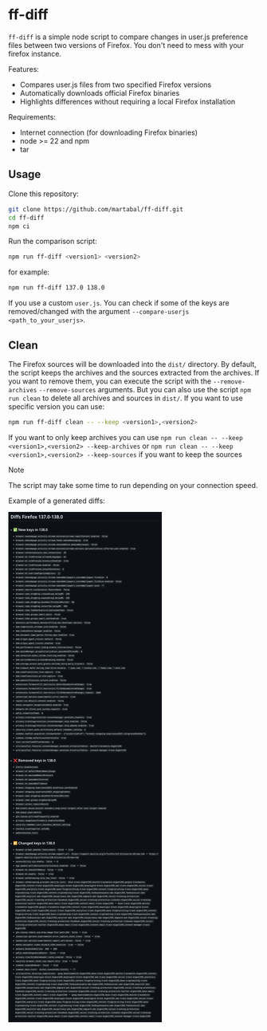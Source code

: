 # ff-diff

`ff-diff` is a simple node script to compare changes in user.js preference files between two versions of Firefox. You don't need to mess with your firefox instance.

Features:

- Compares user.js files from two specified Firefox versions
- Automatically downloads official Firefox binaries
- Highlights differences without requiring a local Firefox installation

Requirements:

- Internet connection (for downloading Firefox binaries)
- node >= 22 and npm
- tar

## Usage

Clone this repository:

```bash
git clone https://github.com/martabal/ff-diff.git
cd ff-diff
npm ci
```

Run the comparison script:

```bash
npm run ff-diff <version1> <version2>
```

for example:

```bash
npm run ff-diff 137.0 138.0
```

If you use a custom `user.js`. You can check if some of the keys are removed/changed with the argument `--compare-userjs <path_to_your_userjs>`.

## Clean

The Firefox sources will be downloaded into the `dist/` directory. By default, the script keeps the archives and the sources extracted from the archives. If you want to remove them, you can execute the script with the `--remove-archives` `--remove-sources` arguments. But you can also use the script `npm run clean` to delete all archives and sources in `dist/`. If you want to use specific version you can use:

```bash
npm run ff-diff clean -- --keep <version1>,<version2>
```

If you want to only keep archives you can use `npm run clean -- --keep <version1>,<version2> --keep-archives` or `npm run clean -- --keep <version1>,<version2> --keep-sources` if you want to keep the sources

> [!NOTE]  
> The script may take some time to run depending on your connection speed.

Example of a generated diffs:

![Image of the example](https://raw.githubusercontent.com/martabal/ff-diff/refs/heads/main/images/diffs-example.png)
